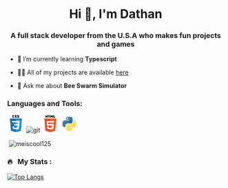 <h1 align="center">Hi 👋, I'm Dathan</h1>
<h3 align="center">A full stack developer from the U.S.A who makes fun projects and games</h3>

- 🌱 I’m currently learning **Typescript**

- 👨‍💻 All of my projects are available [here](https://github.com/Meiscool125?tab=repositories)

- 💬 Ask me about **Bee Swarm Simulator**

<h3 align="left">Languages and Tools:</h3>
<p align="left"> 
<img src="https://raw.githubusercontent.com/devicons/devicon/master/icons/css3/css3-original-wordmark.svg" alt="css3" width="40" height="40"/> 
<img src="https://www.vectorlogo.zone/logos/git-scm/git-scm-icon.svg" alt="git" width="40" height="40"/> 
<img src="https://raw.githubusercontent.com/devicons/devicon/master/icons/html5/html5-original-wordmark.svg" alt="html5" width="40" height="40"/>
<img src="https://raw.githubusercontent.com/devicons/devicon/master/icons/python/python-original.svg" alt="python" width="40" height="40"/>
</p>

<p>&nbsp;<img align="center" src="https://github-readme-stats.vercel.app/api?username=meiscool125&show_icons=true&locale=en&theme=dark" alt="meiscool125" /></p>



### 🔥 &nbsp; My Stats :

[![Top Langs](https://github-readme-stats.vercel.app/api/top-langs/?username=itsZed0&layout=compact&theme=vision-friendly-dark)](https://github.com/anuraghazra/github-readme-stats)

